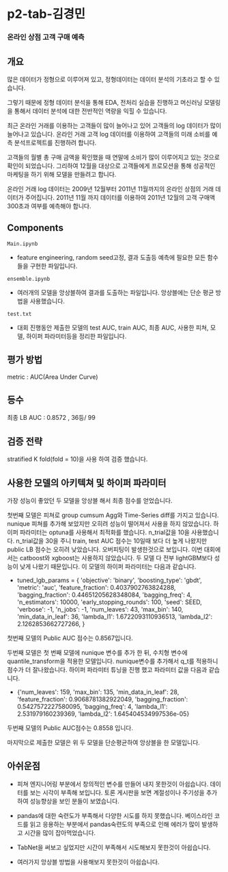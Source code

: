 # p2-tab-김경민 

### 온라인 상점 고객 구매 예측 

## 개요 

많은 데이터가 정형으로 이루어져 있고, 정형데이터는 데이터 분석의 기초라고 할 수 있습니다.

그렇기 때문에 정형 데이터 분석을 통해 EDA, 전처리 실습을 진행하고 머신러닝 모델링을 통해서 데이터 분석에 대한 전반적인 역량을 익힐 수 있습니다.

최근 온라인 거래를 이용하는 고객들이 많이 늘어나고 있어 고객들의 log 데이터가 많이 늘어나고 있습니다. 온라인 거래 고객 log 데이터를 이용하여 고객들의 미래 소비를 예측 분석프로젝트를 진행하려 합니다.

고객들의 월별 총 구매 금액을 확인했을 때 연말에 소비가 많이 이루어지고 있는 것으로 확인이 되었습니다. 그리하여 12월을 대상으로 고객들에게 프로모션을 통해 성공적인 마케팅을 하기 위해 모델을 만들려고 합니다.

온라인 거래 log 데이터는 2009년 12월부터 2011년 11월까지의 온라인 상점의 거래 데이터가 주어집니다. 2011년 11월 까지 데이터를 이용하여 2011년 12월의 고객 구매액 300초과 여부를 예측해야 합니다.

## Components

<code>Main.ipynb</code> 

* feature engineering, random seed고정, 결과 도출등 예측에 필요한 모든 함수들을 구현한 파일입니다.

<code>ensemble.ipynb</code>

* 여러개의 모델을 앙상블하여 결과를 도출하는 파일입니다. 앙상블에는 단순 평균 방법을 사용했습니다.

<code>test.txt</code>  

* 대회 진행동안 제출한 모델의 test AUC, train AUC, 최종 AUC, 사용한 피쳐, 모델, 하이퍼 파라미터등을 정리한 파일입니다.

## 평가 방법 

metric : AUC(Area Under Curve)

## 등수

최종 LB AUC : 0.8572 , 36등/ 99


## 검증 전략 

stratified K fold(fold = 10)을 사용 하여 검증 했습니다. 

## 사용한 모델의 아키텍쳐 및 하이퍼 파라미터

가장 성능이 좋았던 두 모델을 앙상블 해서 최종 점수를 얻었습니다.
	
첫번째 모델은 피쳐로 group cumsum Agg와 Time-Series diff를 가지고 있습니다. nunique 피쳐를 추가해 보았지만 오히려 성능이 떨어져서 사용을 하지 않았습니다.
하이퍼 파라미터는 optuna를 사용해서 최적화를 했습니다. n_trial값을 10을 사용했습니다. n_trial값을 30을 주니 train, test AUC 점수는 10일때 보다 더 높게 나왔지만 public LB 점수는 오히려 낮았습니다. 오버피팅이 발생한것으로 보입니다.
	이번 대회에서는 catboost와 xgboost는 사용하지 않았습니다. 두 모델 다  전부
	lightGBM보다 성능이 낮게 나왔기 때문입니다. 이 모델의 하이퍼 파라미터는 다음과             같습니다.

* tuned_lgb_params = {
    'objective': 'binary', 
    'boosting_type': 'gbdt',
    'metric': 'auc', 
    'feature_fraction': 0.4037902763824288, 
    'bagging_fraction': 0.44651205628348084, 
    'bagging_freq': 4,
    'n_estimators': 10000, 
    'early_stopping_rounds': 100,
    'seed': SEED,
    'verbose': -1,
    'n_jobs': -1, 
    'num_leaves': 43,
    'max_bin': 140,
    'min_data_in_leaf': 36,
    'lambda_l1': 1.6722093110936513,
    'lambda_l2': 2.1262853662727266,
}

첫번째 모델의 Public AUC 점수는 0.8567입니다.

두번째 모델은 첫 번째 모델에 nunique 변수를 추가 한 뒤, 수치형 변수에 quantile_transform을 적용한 모델입니다. nunique변수를 추가해서 q_t를 적용하니 점수가 더 잘나왔습니다. 하이퍼 파라미터 튜닝을 진행 했고 파라미터 값을 다음과 같습니다. 

* {'num_leaves': 159,
 'max_bin': 135,
 'min_data_in_leaf': 28,
 'feature_fraction': 0.9068781382922049,
 'bagging_fraction': 0.5427572227580095,
 'bagging_freq': 4,
 'lambda_l1': 2.531979160239369,
 'lambda_l2': 1.645404534997536e-05}

두번째 모델의 Public AUC점수는 0.8558 입니다.

마지막으로 제출한 모델은 위 두 모델을 단순평균하여 앙상블을 한 모델입니다.

## 아쉬운점 

* 피쳐 엔지니어링 부분에서 창의적인 변수를 만들어 내지 못한것이 아쉽습니다. 데이터를 보는 시각이 부족해 보입니다. 토론 게시판을 보면 계절성이나 주기성을 추가하여 성능향상을 보인 분들이 보였습니다.

* pandas에 대한 숙련도가 부족해서 다양한 시도를 하지 못했습니다. 베이스라인 코드를 읽고 응용하는 부분에서 pandas숙련도의 부족으로 인해 에러가 많이 발생하고 시간을 많이 잡아먹었습니다.

* TabNet을 써보고 싶었지만 시간이 부족해서 시도해보지 못한것이 아쉽습니다. 

* 여러가지 앙상블 방법을 사용해보지 못한것이 아쉽습니다.  


